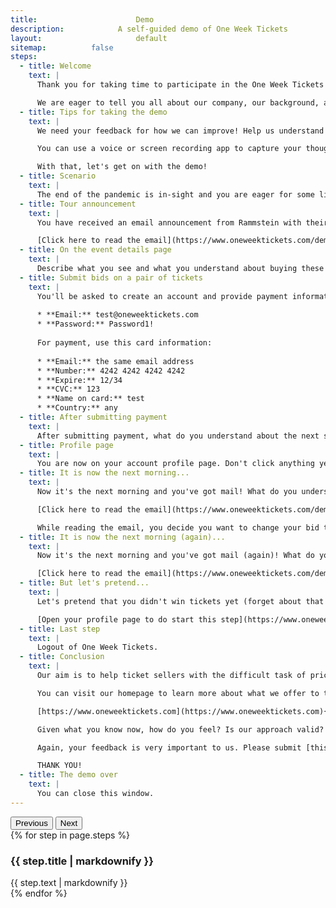 ```yaml
---
title:						Demo
description:			A self-guided demo of One Week Tickets
layout:						default
sitemap:          false
steps:
  - title: Welcome
    text: |
      Thank you for taking time to participate in the One Week Tickets self-exploration demo! Your feedback is highly valuable to us as we prepare to launch this new and innovative approach to selling event tickets.

      We are eager to tell you all about our company, our background, and the problems we are trying to solve in the modern era of online event selling and buying, but telling you too much before you take this demo would bias your feedback. Therefor, please run through the demo first, writing down your feedback and thoughts along the way, and then at the end, we will tell you what our goal was and you can help us understand if you think we are on the right track or not.          
  - title: Tips for taking the demo
    text: |
      We need your feedback for how we can improve! Help us understand what you like and what you don't like. We need to know it all: the good, the bad, and the ugly. 

      You can use a voice or screen recording app to capture your thoughts, or you can type notes into our [feedback form](https://docs.google.com/forms/d/e/1FAIpQLSeDPsLOvDszweFjJk4ugbHJYWyrWec_LIjpQeQclQzS8Ty5uw/viewform){:target="_blank"} or even just email us at [feedback@oneweektickets.com](mailto:feedback@oneweektickets.com){:target="_blank"}.

      With that, let's get on with the demo!
  - title: Scenario
    text: |
      The end of the pandemic is in-sight and you are eager for some live entertainment! Today, you will be looking to purchase tickets for yourself and a friend to see the popular German rock band, Rammstein. You want to see them on May 20, 2022 in the city of Leipzig (Germany) at the Red Bull Arena. Have fun!
  - title: Tour announcement 
    text: |
      You have received an email announcement from Rammstein with their 2022 tour dates. Find the date you want to attend and click the link to continue. Reminder: You are looking for May 20, 2022 in the city of Leipzig (Germany) at the Red Bull Arena.

      [Click here to read the email](https://www.oneweektickets.com/demo/){:target="_blank"}
  - title: On the event details page
    text: |
      Describe what you see and what you understand about buying these tickets. How does that make you feel? Confused? Excited? Stressed? Let us know everything racing through your mind.
  - title: Submit bids on a pair of tickets
    text: |
      You'll be asked to create an account and provide payment information. You can use your own email address or this test email address. If you use your own, we will delete it after the test.
      
      * **Email:** test@oneweektickets.com
      * **Password:** Password1!
      
      For payment, use this card information: 
      
      * **Email:** the same email address
      * **Number:** 4242 4242 4242 4242 
      * **Expire:** 12/34 
      * **CVC:** 123 
      * **Name on card:** test 
      * **Country:** any
  - title: After submitting payment
    text: |
      After submitting payment, what do you understand about the next screen? How can it be better? Does any of this information surprise you, considering what you learned on the event details screen? Click continue.
  - title: Profile page
    text: |
      You are now on your account profile page. Don't click anything yet, just let us know what you think about it.
  - title: It is now the next morning...
    text: |
      Now it's the next morning and you've got mail! What do you understand about this email? How could it be better? 

      [Click here to read the email](https://www.oneweektickets.com/demo-email-bid-lost/){:target="_blank"}

      While reading the email, you decide you want to change your bid to a different price, and while you're at it, buy an extra ticket. Talk through how you do that (and do it).
  - title: It is now the next morning (again)...
    text: |
      Now it's the next morning and you've got mail (again)! What do you understand about this email? How could it be better?

      [Click here to read the email](https://www.oneweektickets.com/demo-email-bid-won/){:target="_blank"}
  - title: But let's pretend... 
    text: |
      Let's pretend that you didn't win tickets yet (forget about that last email) and you've decided that you don't want to attend this event. What would you do now? How can this be better?

      [Open your profile page to do start this step](https://www.oneweektickets.com/u/account-settings/profile/){:target="_blank"}
  - title: Last step
    text: |
      Logout of One Week Tickets.
  - title: Conclusion
    text: |
      Our aim is to help ticket sellers with the difficult task of price-discovery (ie: knowing how much they should sell their product for). Our approach ensures that seller's can maximize their revenues, but not at the expense of ticket buyers. By utilizing the 7-day rolling auction design, we help buyers buy tickets at a fair price, while maximizing revenues for the seller. Simultanious to this, we also squeeze out any potential profit margins for the secondary-market, which exploits under-priced tickets by buying low and selling them at a huge markup to real fans. 

      You can visit our homepage to learn more about what we offer to ticket sellers. 

      [https://www.oneweektickets.com](https://www.oneweektickets.com){:target="_blank"}

      Given what you know now, how do you feel? Is our approach valid? As an events ticket buyer, would you engage in such a service? 

      Again, your feedback is very important to us. Please submit [this feedback form](https://docs.google.com/forms/d/e/1FAIpQLSeDPsLOvDszweFjJk4ugbHJYWyrWec_LIjpQeQclQzS8Ty5uw/viewform){:target="_blank"} or send us an email with your thoughts to [feedback@oneweektickets.com](mailto:feedback@oneweektickets.com){:target="_blank"}. 

      THANK YOU!
  - title: The demo over
    text: |
      You can close this window.
---
```


<div class="d-flex align-items-center">
  <div class="container">
    <div class="row">
      <div class="offset-lg-2 col-lg-8 col-12">
        <div class="p-4 p-lg-8">
          <div class="card">
            <div class="card-header">
              <div class="d-grid gap-2 d-md-flex justify-content-md-end">
                <button type="button" class="btn btn-primary me-md-2" data-bs-target="#carouselDemo" data-bs-slide="prev">Previous</button>
                <button type="button" class="btn btn-primary" data-bs-target="#carouselDemo" data-bs-slide="next">Next</button>
              </div>
            </div>
            <div class="card-body">
              <div id="carouselDemo" class="carousel slide" data-bs-ride="carousel" data-bs-interval="false">
                <div class="carousel-inner">
                  {% for step in page.steps %}
                  <div class="carousel-item min-vh-40{% if forloop.first == true %} active{% endif %}">
                    <h3>{{ step.title | markdownify }}</h3>
                    {{ step.text | markdownify }}
                  </div>
                  {% endfor %}
                </div>
              </div>
            </div>
          </div>
        </div>
      </div>
    </div>
  </div>
</div>